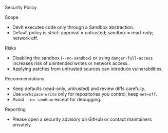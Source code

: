 Security Policy

Scope
- DevIt executes code only through a Sandbox abstraction.
- Default policy is strict: approval = untrusted; sandbox = read-only; network off.

Risks
- Disabling the sandbox (`--no-sandbox`) or using `danger-full-access` increases risk of unintended writes or network access.
- Applying patches from untrusted sources can introduce vulnerabilities.

Recommendations
- Keep defaults (read-only, untrusted) and review diffs carefully.
- Use `workspace-write` only for repositories you control; keep `net=off`.
- Avoid `--no-sandbox` except for debugging.

Reporting
- Please open a security advisory on GitHub or contact maintainers privately.

